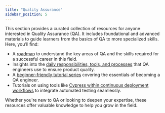 ```yaml
---
title: "Quality Assurance"
sidebar_position: 5
---
```


This section provides a curated collection of resources for anyone interested in Quality Assurance (QA). It includes foundational and advanced materials to guide learners from the basics of QA to more specialized skills. Here, you’ll find:

- A [roadmap](https://roadmap.sh/qa) to understand the key areas of QA and the skills required for a successful career in this field.
- Insights into the [daily responsibilities, tools, and processes](https://www.alura.com.br/formacao-carreira-tester-qa) that QA engineers use to ensure product quality.
- A [beginner-friendly tutorial series](https://www.youtube.com/playlist?list=PLfw_nI4u_6WM8200HlderALoIYKpSa4W6) covering the essentials of becoming a QA engineer.
- Tutorials on using tools like [Cypress within continuous deployment workflows](https://www.alura.com.br/formacao-qa-avancado-cypress-integracao-continua) to integrate automated testing seamlessly.

Whether you're new to QA or looking to deepen your expertise, these resources offer valuable knowledge to help you grow in the field.
